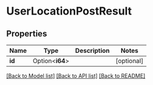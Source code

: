 # UserLocationPostResult

## Properties

Name | Type | Description | Notes
------------ | ------------- | ------------- | -------------
**id** | Option<**i64**> |  | [optional]

[[Back to Model list]](../README.md#documentation-for-models) [[Back to API list]](../README.md#documentation-for-api-endpoints) [[Back to README]](../README.md)


